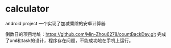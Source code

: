 # calculator
android project
一个实现了加减乘除的安卓计算器

倒数日的项目地址：https://github.com/Min-Zhou6278/countBackDay.git
完成了xml和task的设计，程序存在问题，不能成功地在手机上运行。
